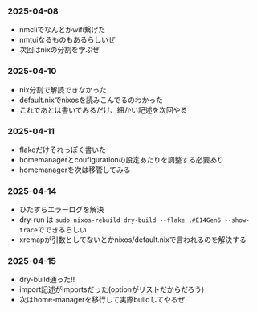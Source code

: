 ### 2025-04-08
- nmcliでなんとかwifi繋げた
- nmtuiなるものもあるらしいぜ
- 次回はnixの分割を学ぶぜ

### 2025-04-10
- nix分割で解読できなかった
- default.nixでnixosを読みこんでるのわかった
- これであとは書いてみるだけ、細かい記述を次回やる

### 2025-04-11
- flakeだけそれっぽく書いた
- homemanagerとcoufigurationの設定あたりを調整する必要あり
- homemanagerを次は移管してみる

### 2025-04-14
- ひたすらエラーログを解決
- dry-run は `sudo nixos-rebuild dry-build --flake .#E14Gen6 --show-trace`でできるらしい
- xremapが引数としてないとかnixos/default.nixで言われるのを解決する

### 2025-04-15
- dry-build通った!!
- import記述がimportsだった(optionがリストだからだろう)
- 次はhome-managerを移行して実際buildしてやるぜ
